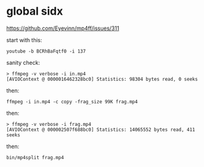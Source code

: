 # global sidx

https://github.com/Eyevinn/mp4ff/issues/311

start with this:

~~~
youtube -b BCRhBaFqtf0 -i 137
~~~

sanity check:

~~~
> ffmpeg -v verbose -i in.mp4
[AVIOContext @ 0000016462328bc0] Statistics: 98304 bytes read, 0 seeks
~~~

then:

~~~
ffmpeg -i in.mp4 -c copy -frag_size 99K frag.mp4
~~~

then:

~~~
> ffmpeg -v verbose -i frag.mp4
[AVIOContext @ 000002507f688bc0] Statistics: 14065552 bytes read, 411 seeks
~~~

then:

~~~
bin/mp4split frag.mp4
~~~
